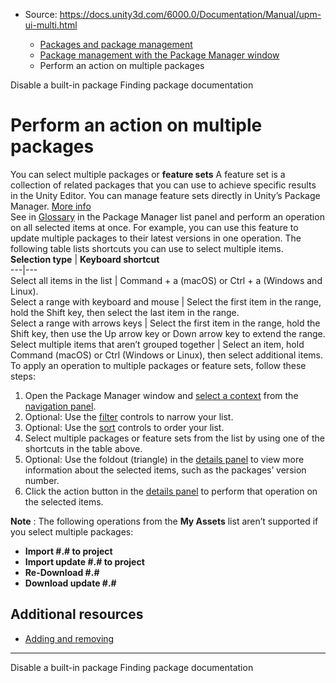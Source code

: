 * Source: https://docs.unity3d.com/6000.0/Documentation/Manual/upm-ui-multi.html

  * [Packages and package management](https://docs.unity3d.com/6000.0/Documentation/Manual/PackagesList.html)
  * [Package management with the Package Manager window](https://docs.unity3d.com/6000.0/Documentation/Manual/managing-packages-window.html)
  * Perform an action on multiple packages


[](https://docs.unity3d.com/6000.0/Documentation/Manual/upm-ui-disable.html)
Disable a built-in package
[](https://docs.unity3d.com/6000.0/Documentation/Manual/upm-docs.html)
Finding package documentation
# Perform an action on multiple packages
You can select multiple packages or **feature sets** A feature set is a collection of related packages that you can use to achieve specific results in the Unity Editor. You can manage feature sets directly in Unity’s Package Manager. [More info](https://docs.unity3d.com/6000.0/Documentation/Manual/FeatureSets.html)  
See in [Glossary](https://docs.unity3d.com/6000.0/Documentation/Manual/Glossary.html#Featureset) in the Package Manager list panel and perform an operation on all selected items at once.
For example, you can use this feature to update multiple packages to their latest versions in one operation.
The following table lists shortcuts you can use to select multiple items.
**Selection type** | **Keyboard shortcut**  
---|---  
Select all items in the list | Command + a (macOS) or Ctrl + a (Windows and Linux).  
Select a range with keyboard and mouse | Select the first item in the range, hold the Shift key, then select the last item in the range.  
Select a range with arrows keys | Select the first item in the range, hold the Shift key, then use the Up arrow key or Down arrow key to extend the range.  
Select multiple items that aren’t grouped together | Select an item, hold Command (macOS) or Ctrl (Windows or Linux), then select additional items.  
To apply an operation to multiple packages or feature sets, follow these steps:
  1. Open the Package Manager window and [select a context](https://docs.unity3d.com/6000.0/Documentation/Manual/upm-ui-nav.html#contexts) from the [navigation panel](https://docs.unity3d.com/6000.0/Documentation/Manual/upm-ui-nav.html).
  2. Optional: Use the [filter](https://docs.unity3d.com/6000.0/Documentation/Manual/upm-ui-filter2.html) controls to narrow your list.
  3. Optional: Use the [sort](https://docs.unity3d.com/6000.0/Documentation/Manual/upm-ui-sort.html) controls to order your list.
  4. Select multiple packages or feature sets from the list by using one of the shortcuts in the table above.
  5. Optional: Use the foldout (triangle) in the [details panel](https://docs.unity3d.com/6000.0/Documentation/Manual/upm-ui-details.html) to view more information about the selected items, such as the packages’ version number.
  6. Click the action button in the [details panel](https://docs.unity3d.com/6000.0/Documentation/Manual/upm-ui-details.html) to perform that operation on the selected items.


**Note** : The following operations from the **My Assets** list aren’t supported if you select multiple packages:
  * **Import #.# to project**
  * **Import update #.# to project**
  * **Re-Download #.#**
  * **Download update #.#**


## Additional resources
  * [Adding and removing](https://docs.unity3d.com/6000.0/Documentation/Manual/upm-ui-actions.html)


* * *
[](https://docs.unity3d.com/6000.0/Documentation/Manual/upm-ui-disable.html)
Disable a built-in package
[](https://docs.unity3d.com/6000.0/Documentation/Manual/upm-docs.html)
Finding package documentation
